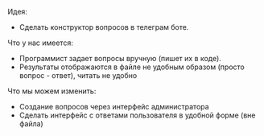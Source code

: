 Идея:

- Сделать конструктор вопросов в телеграм боте.



Что у нас имеется:

- Программист задает вопросы вручную (пишет их в коде). 
- Результаты отображаются в файле не удобным образом (просто вопрос - ответ), читать не удобно


Что мы можем изменить:

- Создание вопросов через интерфейс администратора
- Сделать интерфейс с ответами пользователя в удобной форме (вне файла)